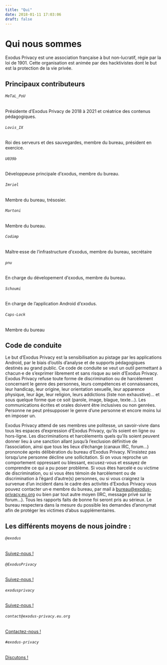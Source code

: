 ```yaml
---
title: "Qui"
date: 2018-01-11 17:03:06
draft: false
---
```


# Qui nous sommes

Exodus Privacy est une association française à but non-lucratif, régie par la loi de 1901. Cette organisation est animée par des hacktivistes dont le but est la protection de la vie privée.

## Principaux contributeurs

<div class="row justify-content-md-center">
    <div class="col-md-3 mt-3 text-center">
        <i class="far fa-3x fa-user mt-2 ml-auto mr-auto text-primary"></i>
        <div class="card-body">
            <h6 class="card-title"><code>MeTaL_PoU</code></h6>
            <a href="https://mastodon.opportunis.me/@MeTaL_PoU"><i class="fab fa-2x fa-mastodon"></i></a>
            <a href="https://twitter.com/metal_pou"><i class="fab fa-2x fa-twitter"></i></a>
            <p class="small">Présidente d’Exodus Privacy de 2018 à 2021 et créatrice des contenus pédagogiques.</p>
        </div>
    </div>
    <div class="col-md-3 mt-3 text-center">
        <i class="far fa-3x fa-user mt-2 ml-auto mr-auto text-primary"></i>
        <div class="card-body">
            <h6 class="card-title"><code>Lovis_IX</code></h6>
            <a href="https://pleroma.foucry.net/users/Jacques"><i class="fab fa-2x fa-mastodon"></i></a>
            <a href="https://github.com/jfoucry"><i class="fab fa-github fa-2x"></i></a>
            <p class="small">Roi des serveurs et des sauvegardes, membre du bureau, président en exercice.</p>
        </div>
    </div>
    <div class="col-md-3 mt-3 text-center">
        <i class="far fa-3x fa-user mt-2 ml-auto mr-auto text-primary"></i>
        <div class="card-body">
            <h6 class="card-title"><code>U039b</code></h6>
            <a href="https://mastodon.social/@U039b"><i class="fab fa-2x fa-mastodon"></i></a>
            <a href="https://twitter.com/U039b"><i class="fab fa-2x fa-twitter"></i></a>
            <a href="https://github.com/U039b"><i class="fab fa-github fa-2x"></i></a>
            <p class="small">Développeuse principale d’εxodus, membre du bureau.</p>
        </div>
    </div>
    <div class="col-md-3 mt-3 text-center">
        <i class="far fa-3x fa-user mt-2 ml-auto mr-auto text-primary"></i>
        <div class="card-body">
            <h6 class="card-title"><code>Imriel</code></h6>
            <a href="https://github.com/><i class="fab fa-github fa-2x"></i></a>
            <p class="small">Membre du bureau, trésosier.</p>
        </div>
    </div>
    <div class="col-md-3 mt-3 text-center">
        <i class="far fa-3x fa-user mt-2 ml-auto mr-auto text-primary"></i>
        <div class="card-body">
            <h6 class="card-title"><code>Martoni</code></h6>
            <a href="https://marmot.fr/martoni"><i class="fab fa-2x fa-mastodon"></i></a>
            <a href="https://github.com/martoni35"><i class="fab fa-github fa-2x"></i></a>
            <p class="small">Membre du bureau.</p>
        </div>
    </div>
    <div class="col-md-3 mt-3 text-center">
        <i class="far fa-3x fa-user mt-2 ml-auto mr-auto text-primary"></i>
        <div class="card-body">
            <h6 class="card-title"><code>Codimp</code></h6>
            <a href="https://mastodon.social/@codeurimpulsif"><i class="fab fa-2x fa-mastodon"></i></a>
            <a href="https://twitter.com/codeurimpulsif"><i class="fab fa-2x fa-twitter"></i></a>
            <a href="https://github.com/codeurimpulsif"><i class="fab fa-github fa-2x"></i></a>
            <p class="small">Maître·esse de l’infrastructure d’εxodus, membre du bureau, secrétaire</p>
        </div>
    </div>
    <div class="col-md-3 mt-3 text-center">
        <i class="far fa-3x fa-user mt-2 ml-auto mr-auto text-primary"></i>
        <div class="card-body">
            <h6 class="card-title"><code>pnu</code></h6>
            <a href="https://twitter.com/simon_pnu"><i class="fab fa-2x fa-twitter"></i></a>
            <a href="https://github.com/pnu-s"><i class="fab fa-github fa-2x"></i></a>
            <p class="small">En charge du dévelopement d’εxodus, membre du bureau.</p>
        </div>
    </div>
    <div class="col-md-3 mt-3 text-center">
        <i class="far fa-3x fa-user mt-2 ml-auto mr-auto text-primary"></i>
        <div class="card-body">
            <h6 class="card-title"><code>Schoumi</code></h6>
            <a href="https://twitter.com/schoumi"><i class="fab fa-2x fa-twitter"></i></a>
            <a href="https://github.com/Schoumi"><i class="fab fa-github fa-2x"></i></a>
            <p class="small">En charge de l’application Android d’εxodus.</p>
        </div>
    </div>
    <div class="col-md-3 mt-3 text-center">
        <i class="far fa-3x fa-user mt-2 ml-auto mr-auto text-primary"></i>
        <div class="card-body">
            <h6 class="card-title"><code>Caps-Lock</code></h6>
            <p class="small">Membre du bureau</p>
        </div>
    </div>
</div>

## Code de conduite

Le but d’Exodus Privacy est la sensibilisation au pistage par les applications Android, par le biais d’outils d’analyse et de supports pédagogiques destinés au grand public. Ce code de conduite se veut un outil permettant à chacun·e de s’exprimer librement et sans risque au sein d’Exodus Privacy.
Exodus Privacy refuse toute forme de discrimination ou de harcèlement concernant le genre des personnes, leurs compétences et connaissances, leur handicap, leur origine, leur orientation sexuelle, leur apparence physique, leur âge, leur religion, leurs addictions (liste non exhaustive)… et sous quelque forme que ce soit (parole, image, blague, texte…). Les communications écrites et orales doivent être inclusives ou non genrées. Personne ne peut présupposer le genre d’une personne et encore moins lui en imposer un.

Exodus Privacy attend de ses membres une politesse, un savoir-vivre dans tous les espaces d’expression d’Exodus Privacy, qu’ils soient en ligne ou hors-ligne. Les discriminations et harcèlements quels qu’ils soient peuvent donner lieu à une sanction allant jusqu’à l’exclusion définitive de l’association, ainsi que tous les lieux d’échange (canaux IRC, forum…) prononcée après délibération du bureau d’Exodus Privacy.
N’insistez pas lorsqu’une personne décline une sollicitation. Si on vous reproche un comportement oppressant ou blessant, excusez-vous et essayez de comprendre ce qui a pu poser problème.
Si vous êtes harcelé·e ou victime de discrimination, ou si vous êtes témoin de harcèlement ou de discrimination à l’égard d’autre(s) personnes, ou si vous craignez la survenue d’un incident dans le cadre des activités d’Exodus Privacy vous pouvez contacter un·e membre du bureau, par mail à <bureau@exodus-privacy.eu.org> ou bien par tout autre moyen (IRC, message privé sur le forum…).
Tous les rapports faits de bonne foi seront pris au sérieux. Le bureau respectera dans la mesure du possible les demandes d’anonymat afin de protéger les victimes d’abus supplémentaires.

## Les différents moyens de nous joindre :

<div class="row">
    <div class="col-md-4 text-center">
        <i class="fab fa-3x fa-mastodon mt-2 ml-auto mr-auto text-primary"></i>
        <div class="card-body">
            <h6 class="card-title"><code>@exodus</code></h6>
            <a href="https://framapiaf.org/@exodus" class="btn btn-sm btn-primary">Suivez-nous !</a>
        </div>
    </div>
    <div class="col-md-4 text-center">
        <i class="fab fa-3x fa-twitter mt-2 ml-auto mr-auto text-primary"></i>
        <div class="card-body">
            <h6 class="card-title"><code>@ExodusPrivacy</code></h6>
            <a href="https://twitter.com/ExodusPrivacy" class="btn btn-sm btn-primary">Suivez-nous !</a>
        </div>
    </div>
    <div class="col-md-4 text-center">
        <i class="fab fa-3x fa-facebook-square mt-2 ml-auto mr-auto text-primary"></i>
        <div class="card-body">
            <h6 class="card-title"><code>exodusprivacy</code></h6>
            <a href="https://facebook.com/exodusprivacy" class="btn btn-sm btn-primary">Suivez-nous !</a>
        </div>
    </div>
</div>

<div class="row justify-content-md-center">
    <div class="col-md-5 text-center">
        <i class="fa fa-3x fa-envelope mt-2 ml-auto mr-auto text-primary"></i>
        <div class="card-body">
            <h6 class="card-title"><code>contact@exodus-privacy.eu.org</code></h6>
            <a href="mailto:contact@exodus-privacy.eu.org" class="btn btn-sm btn-primary">Contactez-nous !</a>
        </div>
    </div>
    <div class="col-md-5 text-center">
        <i class="fa fa-3x fa-comments mt-2 ml-auto mr-auto text-primary"></i>
        <div class="card-body">
            <h6 class="card-title"><code>#exodus-privacy</code></h6>
            <a href="https://matrix.to/#/#exodus-privacy:matrix.org" class="btn btn-sm btn-primary">Discutons !</a>
        </div>
    </div>
</div>
